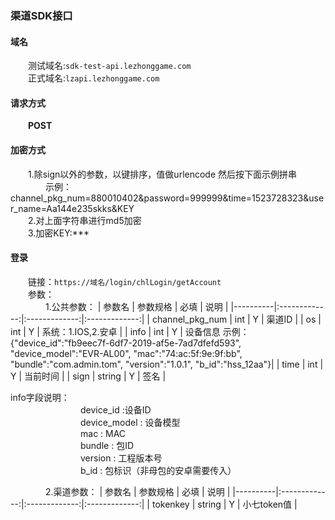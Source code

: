 ### 渠道SDK接口

#### 域名
&emsp;&emsp;测试域名:`sdk-test-api.lezhonggame.com` <br/>
&emsp;&emsp;正式域名:`lzapi.lezhonggame.com`

#### 请求方式
&emsp;&emsp;**POST**

#### 加密方式
&emsp;&emsp;1.除sign以外的参数，以键排序，值做urlencode 然后按下面示例拼串 <br/>
&emsp;&emsp;&emsp;&emsp;示例：channel_pkg_num=880010402&password=999999&time=1523728323&user_name=Aa144e235skks&KEY<br/>
&emsp;&emsp;2.对上面字符串进行md5加密 <br/>
&emsp;&emsp;3.加密KEY:*** <br/>

#### 登录
&emsp;&emsp;链接：`https://域名/login/chlLogin/getAccount` <br/>
&emsp;&emsp;参数：<br/>
&emsp;&emsp;&emsp;&emsp;1.公共参数：
 | 参数名   |      参数规格      | 必填   |      说明      |
 |----------|:-------------:|:-------------:|:-------------:|
 | channel_pkg_num |  int |  Y |  渠道ID |
 | os |  int |  Y |  系统：1.IOS,2.安卓 |
 | info |  int |  Y |  设备信息 示例：{"device_id":"fb9eec7f-6df7-2019-af5e-7ad7dfefd593", "device_model":"EVR-AL00", "mac":"74:ac:5f:9e:9f:bb", "bundle":"com.admin.tom", "version":"1.0.1", "b_id":"hss_12aa"}|
 | time |  int |  Y |  当前时间 |
 | sign |  string |  Y |  签名 |
 
 info字段说明：<br/>
&emsp;&emsp;&emsp;&emsp;&emsp;&emsp;&emsp;&emsp;device_id :设备ID<br/>
&emsp;&emsp;&emsp;&emsp;&emsp;&emsp;&emsp;&emsp;device_model : 设备模型<br/>
&emsp;&emsp;&emsp;&emsp;&emsp;&emsp;&emsp;&emsp;mac : MAC<br/>
&emsp;&emsp;&emsp;&emsp;&emsp;&emsp;&emsp;&emsp;bundle : 包ID<br/>
&emsp;&emsp;&emsp;&emsp;&emsp;&emsp;&emsp;&emsp;version : 工程版本号<br/>
&emsp;&emsp;&emsp;&emsp;&emsp;&emsp;&emsp;&emsp;b_id : 包标识（非母包的安卓需要传入）<br/>
 
&emsp;&emsp;&emsp;&emsp;2.渠道参数： 
 | 参数名   |      参数规格      | 必填   |      说明      |
 |----------|:-------------:|:-------------:|:-------------:|
 | tokenkey |  string |  Y |  小七token值 |

 
